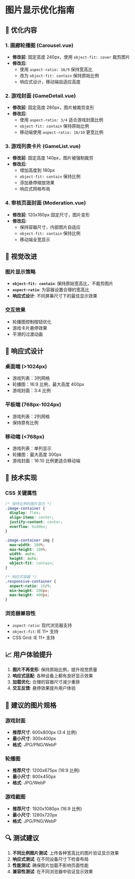 # 图片显示优化指南

## 🎯 优化内容

### 1. 画廊轮播图 (Carousel.vue)
- **修改前**: 固定高度 240px，使用 `object-fit: cover` 裁剪图片
- **修改后**: 
  - 使用 `aspect-ratio: 16/9` 保持宽高比
  - 改为 `object-fit: contain` 保持原始比例
  - 响应式设计，移动端自适应高度

### 2. 游戏封面 (GameDetail.vue)
- **修改前**: 固定高度 280px，图片被裁剪变形
- **修改后**:
  - 使用 `aspect-ratio: 3/4` 适合游戏封面比例
  - `object-fit: contain` 保持原始比例
  - 移动端使用 `aspect-ratio: 16/10` 更宽比例

### 3. 游戏列表卡片 (GameList.vue)
- **修改前**: 固定高度 140px，图片被强制裁剪
- **修改后**:
  - 增加高度到 180px
  - `object-fit: contain` 保持比例
  - 添加悬停缩放效果
  - 响应式网格布局

### 4. 审核页面封面 (Moderation.vue)
- **修改前**: 120x160px 固定尺寸，图片变形
- **修改后**:
  - 保持容器尺寸，内部图片自适应
  - `object-fit: contain` 保持比例
  - 移动端全宽显示

## 🎨 视觉改进

### 图片显示策略
- **`object-fit: contain`**: 保持原始宽高比，不裁剪图片
- **`aspect-ratio`**: 为容器设置合理的宽高比
- **响应式设计**: 不同屏幕尺寸下的最佳显示效果

### 交互效果
- 轮播图控制按钮优化
- 游戏卡片悬停效果
- 平滑的过渡动画

## 📱 响应式设计

### 桌面端 (>1024px)
- 游戏列表：3列网格
- 轮播图：16:9 比例，最大高度 400px
- 游戏封面：3:4 比例

### 平板端 (768px-1024px)
- 游戏列表：2列网格
- 保持原有比例

### 移动端 (<768px)
- 游戏列表：单列显示
- 轮播图：最大高度 300px
- 游戏封面：16:10 比例更适合移动端

## 🔧 技术实现

### CSS 关键属性
```css
/* 保持比例的图片显示 */
.image-container {
  display: flex;
  align-items: center;
  justify-content: center;
  overflow: hidden;
}

.image-container img {
  max-width: 100%;
  max-height: 100%;
  width: auto;
  height: auto;
  object-fit: contain;
}

/* 响应式容器 */
.responsive-container {
  aspect-ratio: 16/9;
  min-height: 200px;
  max-height: 400px;
}
```

### 浏览器兼容性
- `aspect-ratio`: 现代浏览器支持
- `object-fit`: IE 11+ 支持
- CSS Grid: IE 11+ 支持

## 📈 用户体验提升

1. **图片不再变形**: 保持原始比例，提升视觉质量
2. **响应式适配**: 各种设备上都有良好显示效果
3. **加载优化**: 合理的容器尺寸减少重排
4. **交互反馈**: 悬停效果提升用户体验

## 🚀 建议的图片规格

### 游戏封面
- **推荐尺寸**: 600x800px (3:4 比例)
- **最小尺寸**: 300x400px
- **格式**: JPG/PNG/WebP

### 轮播图
- **推荐尺寸**: 1200x675px (16:9 比例)
- **最小尺寸**: 800x450px
- **格式**: JPG/WebP

### 游戏截图
- **推荐尺寸**: 1920x1080px (16:9 比例)
- **最小尺寸**: 1280x720px
- **格式**: JPG/PNG/WebP

## 🔍 测试建议

1. **不同比例图片测试**: 上传各种宽高比的图片验证显示效果
2. **响应式测试**: 在不同设备尺寸下检查布局
3. **性能测试**: 确保图片加载不影响页面性能
4. **兼容性测试**: 在不同浏览器中验证显示效果